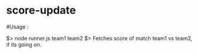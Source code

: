 # score-update

#Usage :

$> node runner.js team1 team2
$> Fetches score of match team1 vs team2, if its going on.
